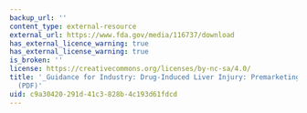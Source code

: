 ```yaml
---
backup_url: ''
content_type: external-resource
external_url: https://www.fda.gov/media/116737/download
has_external_licence_warning: true
has_external_license_warning: true
is_broken: ''
license: https://creativecommons.org/licenses/by-nc-sa/4.0/
title: '_Guidance for Industry: Drug-Induced Liver Injury: Premarketing Clinical Evaluation_.
  (PDF)'
uid: c9a30420-291d-41c3-828b-4c193d61fdcd
---
```

